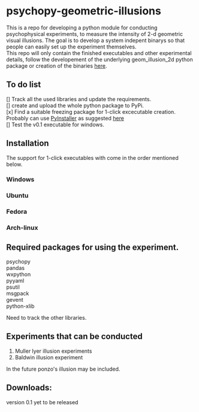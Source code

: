 # psychopy-geometric-illusions
This is a repo for developing a python module for conducting psychophysical experiments, to measure the intensity of 2-d geometric visual illusions. The goal is to develop a system indepent binarys so that people can easily set up the experiment themselves.   
This repo will only contain the finished executables and other experimental details, follow the developement of the underlying geom_illusion_2d python package or creation of the binaries [here](https://github.com/mm-crj/geom_illusion_2d).

## To do list
[] Track all the used libraries and update the requirements.   
[] create and upload the whole python package to PyPi.   
[x] Find a suitable freezing package for 1-click excecutable creation. Probably can use  [PyInstaller](https://www.pyinstaller.org/) as suggested [here](https://hackernoon.com/the-one-stop-guide-to-easy-cross-platform-python-freezing-part-1-c53e66556a0a)  
[] Test the v0.1 executable for windows.

## Installation
The support for 1-click executables with come in the order mentioned below.   
### Windows
### Ubuntu
### Fedora
### Arch-linux

## Required packages for using the experiment.
psychopy  
pandas  
wxpython  
pyyaml  
psutil  
msgpack  
gevent  
python-xlib  

Need to track the other libraries.

## Experiments that can be conducted

1. Muller lyer illusion experiments
2. Baldwin illusion experiment

In the future ponzo's illusion may be included.

## Downloads:

version 0.1 yet to be released
